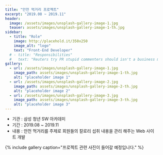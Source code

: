 ```yaml
---
title: "안전 먹거리 프로젝트"
excerpt: "2019.08 ~ 2019.11"
header:
  image: /assets/images/unsplash-gallery-image-1.jpg
  teaser: assets/images/unsplash-gallery-image-1-th.jpg
sidebar:
  - title: "Role"
    image: http://placehold.it/350x250
    image_alt: "logo"
    text: "Front-End Developer"
  # - title: "Responsibilities"
  #   text: "Reuters try PR stupid commenters should isn't a business model"
gallery:
  - url: /assets/images/unsplash-gallery-image-1.jpg
    image_path: assets/images/unsplash-gallery-image-1-th.jpg
    alt: "placeholder image 1"
  - url: /assets/images/unsplash-gallery-image-2.jpg
    image_path: assets/images/unsplash-gallery-image-2-th.jpg
    alt: "placeholder image 2"
  - url: /assets/images/unsplash-gallery-image-3.jpg
    image_path: assets/images/unsplash-gallery-image-3-th.jpg
    alt: "placeholder image 3"
---
```


- 기관 : 삼성 청년 SW 아카데미
- 기간 : 2019.08 ~ 2019.11
- 내용 : 안전 먹거리를 주제로 회원들의 칼로리 섭취 내용을 관리 해주는 Web 사이트 개발

{% include gallery caption="프로젝트 관련 사진이 들어갈 예정입니다." %}